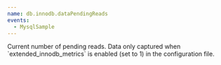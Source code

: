```yaml
---
name: db.innodb.dataPendingReads
events:
  - MysqlSample
---
```


Current number of pending reads. Data only captured when \`extended\_innodb\_metrics\` is enabled (set to 1) in the configuration file.